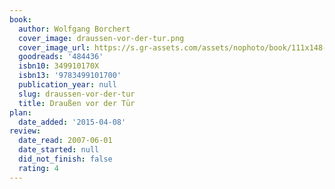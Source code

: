 ```yaml
---
book:
  author: Wolfgang Borchert
  cover_image: draussen-vor-der-tur.png
  cover_image_url: https://s.gr-assets.com/assets/nophoto/book/111x148-bcc042a9c91a29c1d680899eff700a03.png
  goodreads: '484436'
  isbn10: 349910170X
  isbn13: '9783499101700'
  publication_year: null
  slug: draussen-vor-der-tur
  title: Draußen vor der Tür
plan:
  date_added: '2015-04-08'
review:
  date_read: 2007-06-01
  date_started: null
  did_not_finish: false
  rating: 4
---
```

